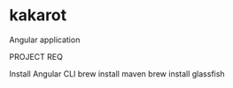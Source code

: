 # kakarot
Angular application


PROJECT REQ

Install Angular CLI
brew install maven
brew install glassfish
